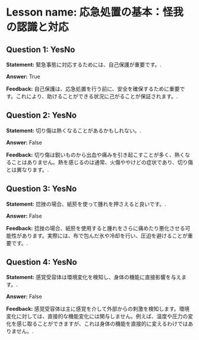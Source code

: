 # Lesson name: 応急処置の基本：怪我の認識と対応

## Question 1: YesNo

**Statement:** 緊急事態に対応するためには、自己保護が重要です。.

**Answer:** True

**Feedback:**
自己保護は、応急処置を行う前に、安全を確保するために重要です。これにより、助けることができる状況に己がることが保証されます。.


## Question 2: YesNo

**Statement:** 切り傷は熱くなることがあるかもしれない。.

**Answer:** False

**Feedback:**
切り傷は鋭いものから出血や痛みを引き起こすことが多く、熱くなることはありません。熱を感じるのは通常、火傷ややけどの症状であり、切り傷とは異なります。.


## Question 3: YesNo

**Statement:** 捻挫の場合、紙箊を使って腫れを押さえると良いです。.

**Answer:** False

**Feedback:**
捻挫の場合、紙箊を使用すると腫れをさらに痛めたり悪化させる可能性があります。実際には、布で包んだ氷や冷却を行い、圧迫を避けることが重要です。.


## Question 4: YesNo

**Statement:** 感覚受容体は環境変化を検知し、身体の機能に直接影響を与えます。.

**Answer:** False

**Feedback:**
感覚受容体は主に感覚を介して外部からの刺激を検知します。環境変化に対しては、直接的な機能変化には関与しません。例えば、温度や圧力の変化を感じ取ることができますが、これは身体の機能を直接的に変えるわけではありません。.

